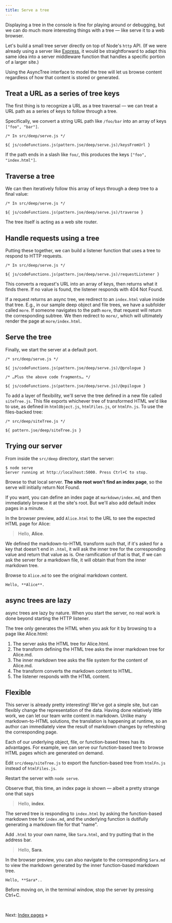 ```yaml
---
title: Serve a tree
---
```


Displaying a tree in the console is fine for playing around or debugging, but we can do much more interesting things with a tree — like serve it to a web browser.

Let's build a small tree server directly on top of Node's `http` API. (If we were already using a server like [Express](https://expressjs.com/), it would be straightforward to adapt this same idea into a server middleware function that handles a specific portion of a larger site.)

Using the AsyncTree interface to model the tree will let us browse content regardless of how that content is stored or generated.

## Treat a URL as a series of tree keys

The first thing is to recognize a URL as a tree traversal — we can treat a URL path as a series of keys to follow through a tree.

Specifically, we convert a string URL path like `/foo/bar` into an array of keys `["foo", "bar"]`.

```${'js'}
/* In src/deep/serve.js */

${ js/codeFunctions.js(pattern.jse/deep/serve.js)/keysFromUrl }
```

If the path ends in a slash like `foo/`, this produces the keys `["foo", "index.html"]`.

## Traverse a tree

We can then iteratively follow this array of keys through a deep tree to a final value:

```${'js'}
/* In src/deep/serve.js */

${ js/codeFunctions.js(pattern.jse/deep/serve.js)/traverse }
```

The tree itself is acting as a web site router.

## Handle requests using a tree

Putting these together, we can build a listener function that uses a tree to respond to HTTP requests.

```${'js'}
/* In src/deep/serve.js */

${ js/codeFunctions.js(pattern.jse/deep/serve.js)/requestListener }
```

This converts a request's URL into an array of keys, then returns what it finds there. If no value is found, the listener responds with 404 Not Found.

If a request returns an async tree, we redirect to an `index.html` value inside that tree. E.g., in our sample deep object and file trees, we have a subfolder called `more`. If someone navigates to the path `more`, that request will return the corresponding subtree. We then redirect to `more/`, which will ultimately render the page at `more/index.html`.

## Serve the tree

Finally, we start the server at a default port.

```${'js'}
/* src/deep/serve.js */

${ js/codeFunctions.js(pattern.jse/deep/serve.js)/@prologue }

/* …Plus the above code fragments… */

${ js/codeFunctions.js(pattern.jse/deep/serve.js)/@epilogue }

```

To add a layer of flexibility, we'll serve the tree defined in a new file called `siteTree.js`. This file exports whichever tree of transformed HTML we'd like to use, as defined in `htmlObject.js`, `htmlFiles.js`, or `htmlFn.js`. To use the files-backed tree:

```${'js'}
/* src/deep/siteTree.js */

${ pattern.jse/deep/siteTree.js }
```

## Trying our server

<span class="tutorialStep"></span> From inside the `src/deep` directory, start the server:

```console
$ node serve
Server running at http://localhost:5000. Press Ctrl+C to stop.
```

<span class="tutorialStep"></span> Browse to that local server. **The site root won't find an index page**, so the serve will initially return Not Found.

If you want, you can define an index page at `markdown/index.md`, and then immediately browse it at the site's root. But we'll also add default index pages in a minute.

<span class="tutorialStep"></span> In the browser preview, add `Alice.html` to the URL to see the expected HTML page for Alice:

> Hello, **Alice**.

We defined the markdown-to-HTML transform such that, if it's asked for a key that doesn't end in `.html`, it will ask the inner tree for the corresponding value and return that value as is. One ramification of that is that, if we can ask the server for a markdown file, it will obtain that from the inner markdown tree.

<span class="tutorialStep"></span> Browse to `Alice.md` to see the original markdown content.

```
Hello, **Alice**.
```

## async trees are lazy

async trees are lazy by nature. When you start the server, no real work is done beyond starting the HTTP listener.

The tree only generates the HTML when you ask for it by browsing to a page like Alice.html:

1. The server asks the HTML tree for Alice.html.
1. The transform defining the HTML tree asks the inner markdown tree for Alice.md.
1. The inner markdown tree asks the file system for the content of Alice.md.
1. The transform converts the markdown content to HTML.
1. The listener responds with the HTML content.

## Flexible

This server is already pretty interesting! We've got a simple site, but can flexibly change the representation of the data. Having done relatively little work, we can let our team write content in markdown. Unlike many markdown-to-HTML solutions, the translation is happening at runtime, so an author can immediately view the result of markdown changes by refreshing the corresponding page.

Each of our underlying object, file, or function-based trees has its advantages. For example, we can serve our function-based tree to browse HTML pages which are generated on demand.

<span class="tutorialStep"></span> Edit `src/deep/siteTree.js` to export the function-based tree from `htmlFn.js` instead of `htmlFiles.js`.

<span class="tutorialStep"></span> Restart the server with `node serve`.

<span class="tutorialStep"></span> Observe that, this time, an index page _is_ shown — albeit a pretty strange one that says

> Hello, **index**.

The served tree is responding to `index.html` by asking the function-based markdown tree for `index.md`, and the underlying function is dutifully generating a markdown file for that "name".

<span class="tutorialStep"></span> Add `.html` to your own name, like `Sara.html`, and try putting that in the address bar.

> Hello, **Sara**.

<span class="tutorialStep"></span> In the browser preview, you can also navigate to the corresponding `Sara.md` to view the markdown generated by the inner function-based markdown tree.

```
Hello, **Sara*..
```

<span class="tutorialStep"></span> Before moving on, in the terminal window, stop the server by pressing Ctrl+C.

&nbsp;

Next: [Index pages](indexPages.html) »

